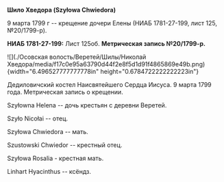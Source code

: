**Шило Хведора (Szyłowa Chwiedora)**

9 марта 1799 г -- крещение дочери Елены (НИАБ 1781-27-199, лист 125,
№20/1799-р).

**НИАБ 1781-27-199:** Лист 125об. **Метрическая запись №20/1799-р.**

![](./Осовская волость/Веретей/Шилы/Николай Хведора/media/f17c0e95a63790d44f2e8f5d1d91f4865869e49b.png){width="6.496527777777778in"
height="0.6784722222222223in"}

Дедиловичский костел Наисвятейшего Сердца Иисуса. 9 марта 1799 года.
Метрическая запись о крещении.

Szyłowna Helena -- дочь крестьян с деревни Веретей.

Szyło Nicołai -- отец.

Szyłowa Chwiedora -- мать.

Szustowski Chwiedor -- крестный отец.

Szyłowa Rosalia - крестная мать.

Linhart Hyacinthus -- ксёндз.
